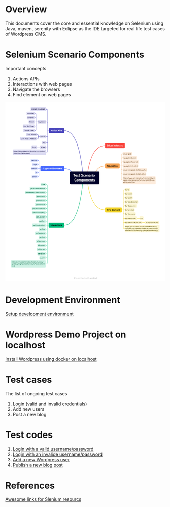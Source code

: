 # Overview 

This documents cover the core and essential knowledge on Selenium using Java, maven, serenity with Eclipse as the IDE targeted for real life test cases of Wordpress CMS. 

# Selenium Scenario Components 

Important concepts 
1. Actions APIs
2. Interactions with web pages
3. Navigate the browsers
4. Find element on web pages 

![Selenium Scenario Components ](https://github.com/vuhung16au/selenium/blob/main/Test-Scenario-Components.png?raw=true)

# Development Environment 

[Setup development environment](https://github.com/vuhung16au/selenium/blob/main/setup-Selenium-on-MacOSX.md)

# Wordpress Demo Project on localhost 
[Install Wordpress using docker on localhost](https://github.com/vuhung16au/selenium/blob/main/Install-Worldpress-on-Localhost-Using-Docker.md)

# Test cases 

The list of ongoing test cases 

1. Login (valid and invalid credentials)
2. Add new users
3. Post a new blog 

# Test codes 

1. [Login with a valid username/password](https://github.com/vuhung16au/selenium/blob/main/loginInvalidUsernamePassword.java)
2. [Login with an invalide username/password](https://github.com/vuhung16au/selenium/blob/main/loginValidUsernamePassword.java) 
3. [Add a new Wordpress user](https://github.com/vuhung16au/selenium/blob/main/addUser.java)
4. [Publish a new blog post](https://github.com/vuhung16au/selenium/blob/main/publishNewBlogPost.java)


# References 
[Awesome links for Slenium resourcs](https://github.com/vuhung16au/selenium/blob/main/selenium-awesomeness.md)
